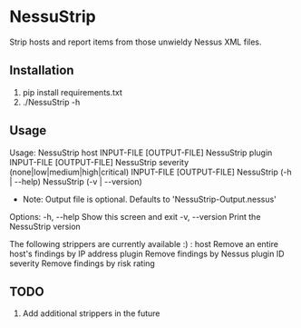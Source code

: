 # NessuStrip

Strip hosts and report items from those unwieldy Nessus XML files.

## Installation

1. pip install requirements.txt
2. ./NessuStrip -h

## Usage

Usage:  NessuStrip host <ip> INPUT-FILE [OUTPUT-FILE]
        NessuStrip plugin <id> INPUT-FILE [OUTPUT-FILE]
        NessuStrip severity (none|low|medium|high|critical) INPUT-FILE [OUTPUT-FILE]
        NessuStrip (-h | --help)
        NessuStrip (-v | --version)

* Note: Output file is optional. Defaults to 'NessuStrip-Output.nessus'

Options:
   -h, --help         Show this screen and exit
   -v, --version      Print the NessuStrip version

The following strippers are currently available :) :
   host               Remove an entire host's findings by IP address
   plugin             Remove findings by Nessus plugin ID
   severity           Remove findings by risk rating

## TODO

1. Add additional strippers in the future